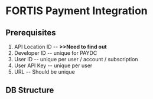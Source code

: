 # FORTIS Payment Integration

## Prerequisites

 1. API Location ID -- **>>Need to find out**
 2. Developer ID -- unique for PAYDC
 3. User ID -- unique per user / account / subscription
 4. User API Key -- unique per user
 5. URL  -- Should be unique

 ## DB Structure
 



<!--stackedit_data:
eyJoaXN0b3J5IjpbLTg4Mzg3NjExMSwxNjQxODA2NDQxXX0=
-->